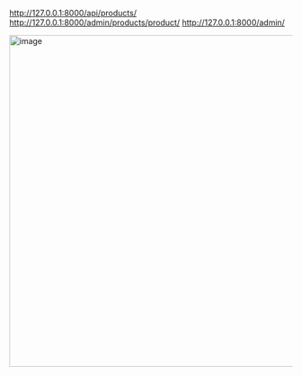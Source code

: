 http://127.0.0.1:8000/api/products/
http://127.0.0.1:8000/admin/products/product/
http://127.0.0.1:8000/admin/

<img width="865" height="590" alt="image" src="https://github.com/user-attachments/assets/3a954c8b-b1cb-4b88-976d-a82cbcdc1b4b" />
